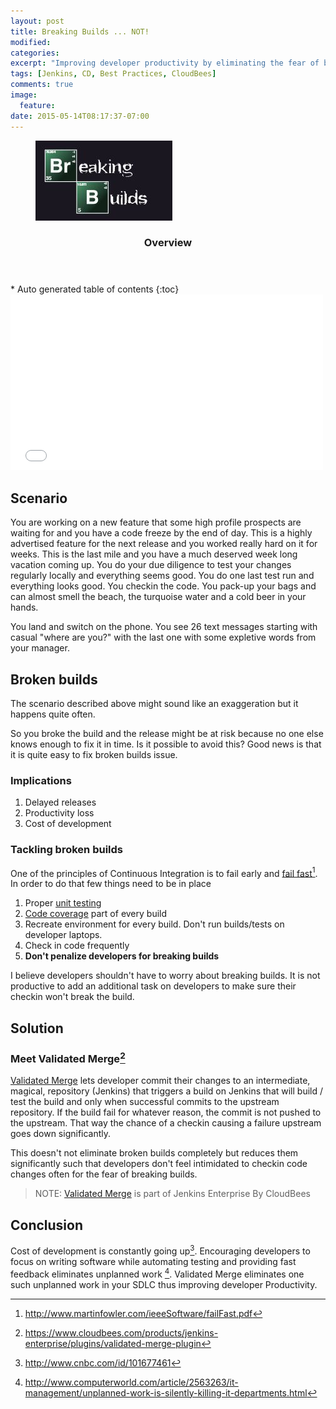 ```yaml
---
layout: post
title: Breaking Builds ... NOT!
modified:
categories:
excerpt: "Improving developer productivity by eliminating the fear of breaking builds"
tags: [Jenkins, CD, Best Practices, CloudBees]
comments: true
image:
  feature:
date: 2015-05-14T08:17:37-07:00
---
```

<figure>
	<a href="/images/breaking_builds.jpg"><img src="/images/breaking_builds.jpg"></a>
</figure>
<section id="table-of-contents" class="toc">
  <header>
    <h3>Overview</h3>
  </header>
<div id="drawer" markdown="1">
*  Auto generated table of contents
{:toc}
</div>
</section><!-- /#table-of-contents -->

<iframe src="//player.vimeo.com/video/127904217" width="500" height="281" frameborder="0" webkitallowfullscreen mozallowfullscreen allowfullscreen></iframe>

## Scenario
You are working on a new feature that some high profile prospects are waiting for and you have a code freeze by the end of day. This is a highly advertised feature for the next release and you worked really hard on it for weeks. This is the last mile and you have a much deserved week long vacation coming up. You do your due diligence to test your changes regularly locally and everything seems good. You do one last test run and everything looks good. You checkin the code. You pack-up your bags and can almost smell the beach, the turquoise water and a cold beer in your hands.

You land and switch on the phone. You see 26 text messages starting with casual "where are you?" with the last one with some expletive words from your manager.

## Broken builds
The scenario described above might sound like an exaggeration but it happens quite often.

So you broke the build and the release might be at risk because no one else knows enough to fix it in time. Is it possible to avoid this? Good news is that it is quite easy to fix broken builds issue.

### Implications
1. Delayed releases
2. Productivity loss
3. Cost of development

### Tackling broken builds
One of the principles of Continuous Integration is to fail early and [fail fast](http://www.martinfowler.com/ieeeSoftware/failFast.pdf)[^1]. In order to do that few things need to be in place

1. Proper [unit testing](http://en.wikipedia.org/wiki/Unit_testing)
2. [Code coverage](http://en.wikipedia.org/wiki/Code_coverage) part of every build
3. Recreate environment for every build. Don't run builds/tests on developer laptops.
4. Check in code frequently
5. **Don't penalize developers for breaking builds**

I believe developers shouldn't have to worry about breaking builds. It is not productive to add an additional task on developers to make sure their checkin won't break the build.

## Solution

### Meet Validated Merge[^2]

[Validated Merge](https://jenkins-enterprise.cloudbees.com/docs/user-guide-14.5/validated-merge.html) lets developer commit their changes to an intermediate, magical, repository (Jenkins) that triggers a build on Jenkins that will build / test the build and only when successful commits to the upstream repository. If the build fail for whatever reason, the commit is not pushed to the upstream. That way the chance of a checkin causing a failure upstream goes down significantly.

This doesn't not eliminate broken builds completely but reduces them significantly such that developers don't feel intimidated to checkin code changes often for the fear of breaking builds.

> NOTE: [Validated Merge](https://jenkins-enterprise.cloudbees.com/docs/user-guide-14.5/validated-merge.html) is part of Jenkins Enterprise By CloudBees

## Conclusion
Cost of development is constantly going up[^3]. Encouraging developers to focus on writing software while automating testing and providing fast feedback eliminates unplanned work [^4]. Validated Merge eliminates one such unplanned work in your SDLC thus improving developer Productivity.

[^1]: http://www.martinfowler.com/ieeeSoftware/failFast.pdf
[^2]: https://www.cloudbees.com/products/jenkins-enterprise/plugins/validated-merge-plugin
[^3]: http://www.cnbc.com/id/101677461
[^4]: http://www.computerworld.com/article/2563263/it-management/unplanned-work-is-silently-killing-it-departments.html
